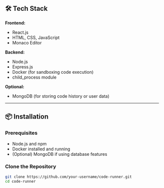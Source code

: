 
## 🛠 Tech Stack

**Frontend:**
- React.js
- HTML, CSS, JavaScript
- Monaco Editor

**Backend:**
- Node.js
- Express.js
- Docker (for sandboxing code execution)
- child_process module

**Optional:**
- MongoDB (for storing code history or user data)

---

## 📦 Installation

### Prerequisites

- Node.js and npm
- Docker installed and running
- (Optional) MongoDB if using database features

### Clone the Repository

```bash
git clone https://github.com/your-username/code-runner.git
cd code-runner
